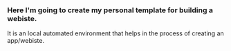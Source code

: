 ### Here I'm going to create my personal template for building a webiste.

It is an local automated environment that helps in the process of creating an app/webiste.